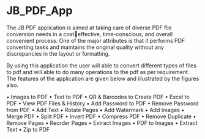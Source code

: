 # JB_PDF_App

The JB PDF application is aimed at taking care of diverse PDF file conversion needs in a costeffective, time-conscious, and overall convenient process. One of the major attributes is that it
performs PDF converting tasks and maintains the original quality without any discrepancies in
the layout or formatting.

By using this application the user will able to convert different types of files to pdf and will able
to do many operations to the pdf as per requirement. The features of the application are given
below and illustrated by the figures also.

• Images to PDF
• Text to PDF
• QR & Barcodes to Create PDF
• Excel to PDF
• View PDF Files & History
• Add Password to PDF
• Remove Password from PDF
• Add Text
• Rotate Pages
• Add Watermark
• Add Images
• Merge PDF
• Split PDF
• Invert PDF
• Compress PDF
• Remove Duplicate
• Remove Pages
• Reorder Pages
• Extract Images
• PDF to Images
• Extract Text
• Zip to PDF

